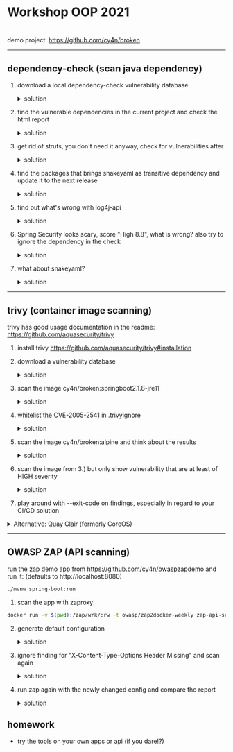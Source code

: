 # Workshop OOP 2021
# 

demo project: https://github.com/cy4n/broken

---

## dependency-check (scan java dependency)  

1. download a local dependency-check vulnerability database 
   <details><summary>solution</summary>
   <p>
        
   ```bash
   ./mvnw dependency-check:update-only
   ```
   
   By default it is saved in your global maven repository 
   (likely `.m2/repository/org/owasp/dependency-check-data/data`)
   </p>     
   </details>
2. find the vulnerable dependencies in the current project and check the html report
   <details><summary>solution</summary>
   <p>

   ```bash
   ./mvnw dependency-check:check
   ```
   open the html report ( ./target/dependency-check-report.html
   </p>     
   </details>
   
3. get rid of struts, you don't need it anyway, check for vulnerabilities after
   <details><summary>solution</summary>
   <p>
   remove the struts dependency from pom.xml, try another dependency-check, watch the results.
   (careful: the html-report will be overwritten, so copy the first one if you would like to compare (or check the dependency-check readme for alternative report path params) 
   </p>     
   </details>
   
4. find the packages that brings snakeyaml as transitive dependency and update it to the next release
   <details><summary>solution</summary>
   <p>
   
   ```bash
   ./mvnw dependency-tree
   ```

   (or use other tooling, most IDEs have a dependecy graph, too)
   </p>     
   </details>
5. find out what's wrong with log4j-api
      <details><summary>solution</summary>
   <p>
   search the cve database (or google) for the CVE-Number found in the dependency-check output for log4j-api
   </p>     
   </details>
6. Spring Security looks scary, score "High 8.8", what is wrong? also try to ignore the dependency in the check 
   <details><summary>solution</summary>
   <p>
   false positive, which has been fixed in 5.0.6, but CVE not updated(see CVE report, additional info at the maintainer website https://tanzu.vmware.com/security/cve-2018-1258 )

   suppress / ignore the Vulnerability:
   
   find the CVE in the html report, copy the xml snippet (next to the CVE you will find a "suppress" button) into ./cve-suppressions.xml file and run :check again 

   </p>     
   </details>
   
7. what about snakeyaml? 
   <details><summary>solution</summary>
   <p>
   just some more report reading and dependency analysis practice :-) 
   </p>     
   </details>

---

## trivy (container image scanning)

trivy has good usage documentation in the readme: https://github.com/aquasecurity/trivy

1. install trivy https://github.com/aquasecurity/trivy#installation
2. download a vulnerability database

   <details><summary>solution</summary>
   <p>

   ```bash
   trivy --download-db-only
   ```

   database file location will differ from operating system. 
   this snippet shows the location:
   
   ```bash
   trivy -h |grep CACHE_DIR
   ```

   </p>     
   </details>   

3. scan the image cy4n/broken:springboot2.1.8-jre11

   <details><summary>solution</summary>
   <p>

   ```bash
   trivy image cy4n/broken:springboot2.1.8-jre11
   ```

   </p>     
   </details>   

4. whitelist the CVE-2005-2541 in .trivyignore

   <details><summary>solution</summary>
   <p>

   create a local .trivyignore file, add CVE-number line by line
      
   ```bash
   ❯ cat .trivyignore
   #ignore TAR vulnerabilty as it is intended behaviour
   CVE-2005-2541
   ```

   Alternative / added practice:
   try using an Open Policy-Agent policy (see readme)

   </p>     
   </details>   

5. scan the image cy4n/broken:alpine and think about the results

   <details><summary>solution</summary>
   <p>

   ```bash
   trivy image cy4n/broken:alpine
   ```

   </p>     
   </details>   
   
6. scan the image from 3.) but only show vulnerability that are at least of HIGH severity


   <details><summary>solution</summary>
   <p>

   ```bash
   trivy image --severity HIGH,CRITICAL cy4n/broken:springboot2.1.8-jre11
   ```

   </p>     
   </details>   


7. play around with --exit-code on findings, especially in regard to your CI/CD solution

<details><summary>Alternative: Quay Clair (formerly CoreOS)</summary>
<p>

## clair container scanning
### get the clair-scanner binary:

download clair-scanner for your OS: https://github.com/arminc/clair-scanner/releases and make it executable

### setup clair and its database:
```bash
docker run -p 5432:5432 -d --name db arminc/clair-db
docker run -p 6060:6060 --link db:postgres -d --name clair arminc/clair-local-scan
```

run the actual scan
```bash
./clair-scanner_darwin_amd64 -c http://$(ipconfig getifaddr en0):6060 --ip $(ipconfig getifaddr en0) -r clair-report.json -l clair.log -w clair-whitelist.yml cy4n/broken:latest
```

* find out about vulnerable packages
* try to set the criticality threshold ( ./clair-scanner --help )
* try to approve a CVE via whitelist

* try to scan the image "cy4n/broken:alpine", what happens, what are the implications?

</p>
</details>

---
## OWASP ZAP (API scanning) 

run the zap demo app from https://github.com/cy4n/owaspzapdemo and run it:
(defaults to http://localhost:8080)
```bash
./mvnw spring-boot:run 
```

1. scan the app with zaproxy:

```bash
docker run -v $(pwd):/zap/wrk/:rw -t owasp/zap2docker-weekly zap-api-scan.py -a -t http://host.docker.internal:8080/v2/api-docs -f openapi
```

2. generate default configuration
   <details><summary>solution</summary>
   <p>

   ```bash
   docker run -v $(pwd):/zap/wrk/:rw -t owasp/zap2docker-weekly zap-api-scan.py -a -t http://host.docker.internal:8080/v2/api-docs -f openapi -g generated_config
   ```

   </p>     
   </details>   

3. ignore finding for "X-Content-Type-Options Header Missing" and scan again
   <details><summary>solution</summary>
   <p>

   find the warning for "X-Content-Type-Options Header Missing" and replace "WARN" with "IGNORE" in your `generated_config` (and maybe rename it to `config` since it's no longer generated)

   </p>     
   </details>

4. run zap again with the newly changed config and compare the report

   <details><summary>solution</summary>
   <p>

   ```bash
   docker run -v $(pwd):/zap/wrk/:rw -t owasp/zap2docker-weekly zap-api-scan.py -a -t http://host.docker.internal:8080/v2/api-docs -f openapi -c config
   ```

   </p>     
   </details>

## homework 

- try the tools on your own apps or api (if you dare!?)
